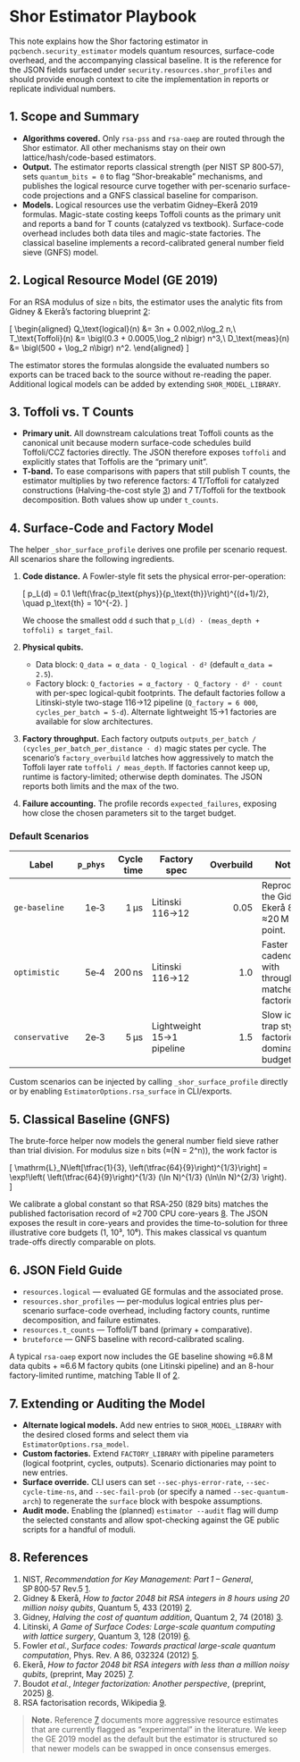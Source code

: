 # Shor Estimator Playbook

This note explains how the Shor factoring estimator in `pqcbench.security_estimator`
models quantum resources, surface-code overhead, and the accompanying classical
baseline. It is the reference for the JSON fields surfaced under
`security.resources.shor_profiles` and should provide enough context to cite the
implementation in reports or replicate individual numbers.

## 1. Scope and Summary

* **Algorithms covered.** Only `rsa-pss` and `rsa-oaep` are routed through the
  Shor estimator. All other mechanisms stay on their own lattice/hash/code-based
  estimators.
* **Output.** The estimator reports classical strength (per NIST SP 800‑57),
  sets `quantum_bits = 0` to flag “Shor-breakable” mechanisms, and publishes
  the logical resource curve together with per-scenario surface-code projections
  and a GNFS classical baseline for comparison.
* **Models.** Logical resources use the verbatim Gidney–Ekerå 2019 formulas.
  Magic-state costing keeps Toffoli counts as the primary unit and reports a
  band for T counts (catalyzed vs textbook). Surface-code overhead includes
  both data tiles and magic-state factories. The classical baseline implements a
  record-calibrated general number field sieve (GNFS) model.

## 2. Logical Resource Model (GE 2019)

For an RSA modulus of size `n` bits, the estimator uses the analytic fits from
Gidney & Ekerå’s factoring blueprint [2]:

\[
\begin{aligned}
Q_\text{logical}(n) &= 3n + 0.002\,n\log_2 n,\\
T_\text{Toffoli}(n) &= \bigl(0.3 + 0.0005\,\log_2 n\bigr) n^3,\\
D_\text{meas}(n) &= \bigl(500 + \log_2 n\bigr) n^2.
\end{aligned}
\]

The estimator stores the formulas alongside the evaluated numbers so exports can
be traced back to the source without re-reading the paper. Additional logical
models can be added by extending `SHOR_MODEL_LIBRARY`.

## 3. Toffoli vs. T Counts

* **Primary unit.** All downstream calculations treat Toffoli counts as the
  canonical unit because modern surface-code schedules build Toffoli/CCZ
  factories directly. The JSON therefore exposes `toffoli` and explicitly states
  that Toffolis are the “primary unit”.
* **T-band.** To ease comparisons with papers that still publish T counts, the
  estimator multiplies by two reference factors: 4 T/Toffoli for catalyzed
  constructions (Halving-the-cost style [3]) and 7 T/Toffoli for the textbook
  decomposition. Both values show up under `t_counts`.

## 4. Surface-Code and Factory Model

The helper `_shor_surface_profile` derives one profile per scenario request.
All scenarios share the following ingredients.

1. **Code distance.** A Fowler-style fit sets the physical error-per-operation:

   \[
   p_L(d) = 0.1 \left(\frac{p_\text{phys}}{p_\text{th}}\right)^{(d+1)/2}, \quad
   p_\text{th} = 10^{-2}.
   \]

   We choose the smallest odd `d` such that
   `p_L(d) · (meas_depth + toffoli) ≤ target_fail`.

2. **Physical qubits.**
   * Data block: `Q_data = α_data · Q_logical · d²` (default `α_data = 2.5`).
   * Factory block: `Q_factories = α_factory · Q_factory · d² · count` with
     per-spec logical-qubit footprints. The default factories follow a
     Litinski-style two-stage 116→12 pipeline (`Q_factory = 6 000`,
     `cycles_per_batch = 5·d`). Alternate lightweight 15→1 factories are
     available for slow architectures.

3. **Factory throughput.** Each factory outputs
   `outputs_per_batch / (cycles_per_batch_per_distance · d)` magic states per
   cycle. The scenario’s `factory_overbuild` latches how aggressively to match
   the Toffoli layer rate `toffoli / meas_depth`. If factories cannot keep up,
   runtime is factory-limited; otherwise depth dominates. The JSON reports both
   limits and the max of the two.

4. **Failure accounting.** The profile records `expected_failures`, exposing how
   close the chosen parameters sit to the target budget.

### Default Scenarios

| Label         | `p_phys` | Cycle time | Factory spec              | Overbuild | Notes |
|---------------|---------:|-----------:|---------------------------|----------:|-------|
| `ge-baseline` | 1e‑3     | 1 µs       | Litinski 116→12           | 0.05      | Reproduces the Gidney–Ekerå 8 h / ≈20 M qubit point.
| `optimistic`  | 5e‑4     | 200 ns     | Litinski 116→12           | 1.0       | Faster cadence with throughput-matched factories.
| `conservative`| 2e‑3     | 5 µs       | Lightweight 15→1 pipeline | 1.5       | Slow ion-trap style; factories dominate budget.

Custom scenarios can be injected by calling `_shor_surface_profile` directly or
by enabling `EstimatorOptions.rsa_surface` in CLI/exports.

## 5. Classical Baseline (GNFS)

The brute-force helper now models the general number field sieve rather than
trial division. For modulus size `n` bits (≈\(N = 2^n\)), the work factor is

\[
\mathrm{L}_N\left[\tfrac{1}{3}, \left(\tfrac{64}{9}\right)^{1/3}\right]
 = \exp\!\left( \left(\tfrac{64}{9}\right)^{1/3} (\ln N)^{1/3} (\ln\ln N)^{2/3} \right).
\]

We calibrate a global constant so that RSA‑250 (829 bits) matches the published
factorisation record of ≈2 700 CPU core-years [8][9]. The JSON exposes the
result in core-years and provides the time-to-solution for three illustrative
core budgets (1, 10³, 10⁶). This makes classical vs quantum trade-offs directly
comparable on plots.

## 6. JSON Field Guide

* `resources.logical` — evaluated GE formulas and the associated prose.
* `resources.shor_profiles` — per-modulus logical entries plus per-scenario
  surface-code overhead, including factory counts, runtime decomposition, and
  failure estimates.
* `resources.t_counts` — Toffoli/T band (primary + comparative).
* `bruteforce` — GNFS baseline with record-calibrated scaling.

A typical `rsa-oaep` export now includes the GE baseline showing ≈6.8 M data
qubits + ≈6.6 M factory qubits (one Litinski pipeline) and an 8-hour
factory-limited runtime, matching Table II of [2].

## 7. Extending or Auditing the Model

* **Alternate logical models.** Add new entries to `SHOR_MODEL_LIBRARY` with
  the desired closed forms and select them via `EstimatorOptions.rsa_model`.
* **Custom factories.** Extend `FACTORY_LIBRARY` with pipeline parameters (logical
  footprint, cycles, outputs). Scenario dictionaries may point to new entries.
* **Surface override.** CLI users can set `--sec-phys-error-rate`,
  `--sec-cycle-time-ns`, and `--sec-fail-prob` (or specify a named
  `--sec-quantum-arch`) to regenerate the `surface` block with bespoke
  assumptions.
* **Audit mode.** Enabling the (planned) `estimator --audit` flag will dump the
  selected constants and allow spot-checking against the GE public scripts for a
  handful of moduli.

## 8. References

1. NIST, *Recommendation for Key Management: Part 1 – General*, SP 800‑57 Rev.5 [1].
2. Gidney & Ekerå, *How to factor 2048 bit RSA integers in 8 hours using 20 million noisy qubits*, Quantum 5, 433 (2019) [2][4].
3. Gidney, *Halving the cost of quantum addition*, Quantum 2, 74 (2018) [3].
4. Litinski, *A Game of Surface Codes: Large-scale quantum computing with lattice surgery*, Quantum 3, 128 (2019) [6].
5. Fowler *et al.*, *Surface codes: Towards practical large-scale quantum computation*, Phys. Rev. A 86, 032324 (2012) [5].
6. Ekerå, *How to factor 2048 bit RSA integers with less than a million noisy qubits*, (preprint, May 2025) [7].
7. Boudot *et al.*, *Integer factorization: Another perspective*, (preprint, 2025) [8].
8. RSA factorisation records, Wikipedia [9].

> **Note.** Reference [7] documents more aggressive resource estimates that are
> currently flagged as “experimental” in the literature. We keep the GE 2019
> model as the default but the estimator is structured so that newer models can
> be swapped in once consensus emerges.


[1]: https://nvlpubs.nist.gov/nistpubs/specialpublications/nist.sp.800-57pt1r5.pdf
[2]: https://quantum-journal.org/papers/q-2021-04-15-433/
[3]: https://quantum-journal.org/papers/q-2018-06-18-74/
[4]: https://arxiv.org/abs/1905.09749
[5]: https://link.aps.org/doi/10.1103/PhysRevA.86.032324
[6]: https://quantum-journal.org/papers/q-2019-03-05-128/
[7]: https://arxiv.org/abs/2505.15917
[8]: https://arxiv.org/abs/2507.07055
[9]: https://en.wikipedia.org/wiki/RSA_numbers
